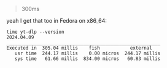 > 300ms

yeah I get that too in Fedora on x86_64:

    time yt-dlp --version
    2024.04.09
    ________________________________________________________
    Executed in  305.04 millis    fish           external
       usr time  244.17 millis    0.00 micros  244.17 millis
       sys time   61.66 millis  834.00 micros   60.83 millis
